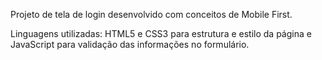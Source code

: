 Projeto de tela de login desenvolvido com conceitos de Mobile First. 

Linguagens utilizadas: HTML5 e CSS3 para estrutura e estilo da página e JavaScript para validação das informações no formulário.